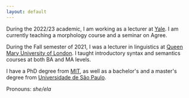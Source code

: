 ```yaml
---
layout: default
---
```


During the 2022/23 academic, I am working as a lecturer at [Yale](https://ling.yale.edu/). I am currently teaching a morphology course and a seminar on Agree.

During the Fall semester of 2021, I was a lecturer in linguistics at [Queen Mary University of London](https://www.qmul.ac.uk/sllf/linguistics/). I taught introductory syntax and semantics courses at both BA and MA levels.

I have a PhD degree from [MIT](https://linguistics.mit.edu/), as well as a bachelor's and a master's degree from [Universidade de São Paulo](https://linguistica.fflch.usp.br/).

Pronouns: *she/ela*
